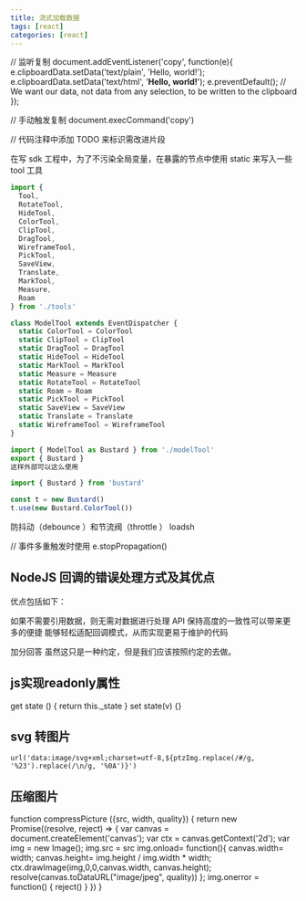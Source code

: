 ```yaml
---
title: 流式加载数据
tags: [react]
categories: [react]
---
```


// 监听复制
document.addEventListener('copy', function(e){
e.clipboardData.setData('text/plain', 'Hello, world!');
e.clipboardData.setData('text/html', '<b>Hello, world!</b>');
e.preventDefault(); // We want our data, not data from any selection, to be written to the clipboard
});

// 手动触发复制
document.execCommand('copy')

// 代码注释中添加 TODO 来标识需改进片段

在写 sdk 工程中，为了不污染全局变量，在暴露的节点中使用 static 来写入一些 tool 工具

```ts
import {
  Tool,
  RotateTool,
  HideTool,
  ColorTool,
  ClipTool,
  DragTool,
  WireframeTool,
  PickTool,
  SaveView,
  Translate,
  MarkTool,
  Measure,
  Roam
} from './tools'

class ModelTool extends EventDispatcher {
  static ColorTool = ColorTool
  static ClipTool = ClipTool
  static DragTool = DragTool
  static HideTool = HideTool
  static MarkTool = MarkTool
  static Measure = Measure
  static RotateTool = RotateTool
  static Roam = Roam
  static PickTool = PickTool
  static SaveView = SaveView
  static Translate = Translate
  static WireframeTool = WireframeTool
}

import { ModelTool as Bustard } from './modelTool'
export { Bustard }
这样外部可以这么使用

import { Bustard } from 'bustard'

const t = new Bustard()
t.use(new Bustard.ColorTool())
```

防抖动（debounce ）和节流阀（throttle ） loadsh

// 事件多重触发时使用
e.stopPropagation()

## NodeJS 回调的错误处理方式及其优点
优点包括如下：

如果不需要引用数据，则无需对数据进行处理
API 保持高度的一致性可以带来更多的便捷
能够轻松适配回调模式，从而实现更易于维护的代码

加分回答
虽然这只是一种约定，但是我们应该按照约定的去做。

## js实现readonly属性
  get state () {
    return this._state
  }
  set state(v) {}

## svg 转图片
`url('data:image/svg+xml;charset=utf-8,${ptzImg.replace(/#/g, '%23').replace(/\n/g, '%0A')}')`

## 压缩图片

function compressPicture ({src, width, quality}) {
    return new Promise((resolve, reject) => {
        var canvas = document.createElement('canvas');
        var ctx = canvas.getContext('2d');
        var img = new Image();
        img.src = src
        img.onload= function(){
            canvas.width= width;
            canvas.height= img.height / img.width * width;
            ctx.drawImage(img,0,0,canvas.width, canvas.height);
            resolve(canvas.toDataURL("image/jpeg", quality))
        };
        img.onerror = function() {
            reject()
        }
    })
}